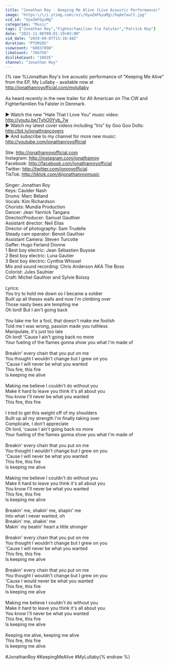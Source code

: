 ```yaml
---
title: "Jonathan Roy - Keeping Me Alive (Live Acoustic Performance)"
image: "https:\/\/i.ytimg.com\/vi\/UyaZmFGyuMg\/hqdefault.jpg"
vid_id: "UyaZmFGyuMg"
categories: "Music"
tags: ["Jonathan Roy","Fighterfamilien fra Falster","Patrick Roy"]
date: "2021-11-06T09:01:19+03:00"
vid_date: "2019-09-07T15:10:48Z"
duration: "PT5M18S"
viewcount: "68837098"
likeCount: "766756"
dislikeCount: "10935"
channel: "Jonathan Roy"
---
```

{% raw %}Jonathan Roy's live acoustic performance of &quot;Keeping Me Alive&quot; from the EP, My Lullaby - available now at <a rel="nofollow" target="blank" href="http://jonathanroyofficial.com/mylullaby">http://jonathanroyofficial.com/mylullaby</a><br /><br />As heard recently in the new trailer for All American on The CW and Fighterfamilien fra Falster in Denmark.<br /><br />► Watch the new &quot;Hate That I Love You&quot; music video: <a rel="nofollow" target="blank" href="http://youtu.be/TvhO0Yyb_7w">http://youtu.be/TvhO0Yyb_7w</a><br />► Watch my latest cover videos including &quot;Iris&quot; by Goo Goo Dolls: <a rel="nofollow" target="blank" href="http://bit.ly/jonathrancovers">http://bit.ly/jonathrancovers</a><br />► And subscribe to my channel for more new music: <a rel="nofollow" target="blank" href="http://youtube.com/jonathanroyofficial">http://youtube.com/jonathanroyofficial</a><br /><br />Site: <a rel="nofollow" target="blank" href="http://jonathanroyofficial.com">http://jonathanroyofficial.com</a><br />Instagram: <a rel="nofollow" target="blank" href="http://instagram.com/jonathanroy">http://instagram.com/jonathanroy</a><br />Facebook: <a rel="nofollow" target="blank" href="http://facebook.com/jonathanroyofficial">http://facebook.com/jonathanroyofficial</a><br />Twitter: <a rel="nofollow" target="blank" href="http://twitter.com/jonroyofficial">http://twitter.com/jonroyofficial</a><br />TikTok: <a rel="nofollow" target="blank" href="http://tiktok.com/@jonathanroymusic">http://tiktok.com/@jonathanroymusic</a><br /><br />Singer: Jonathan Roy<br />Keys: Caulder Nash<br />Drums: Marc Béland<br />Vocals: Kim Richardson<br />Chorists: Mundia Production<br />Dancer: Jean Yannick Tangara<br />Director/Producer: Samuel Gauthier<br />Assistant director: Neil Elias<br />Director of photography: Sam Trudelle<br />Steady cam operator: Benoit Gauthier<br />Assistant Camera:  Steven Turcotte<br />Gaffer: Hugo Ferland Dionne <br />1 Best boy electric: Jean Sébastien Buysse<br />2 Best boy electric: Luna Gautier<br />3 Best boy électric: Cynthia Whissel<br />Mix and sound recording: Chris Anderson AKA The Boss<br />Colorist: Jules Saulnier<br />Craft: Michel Gauthier and Sylvie Boissy<br /><br />Lyrics:<br />You try to hold me down so I became a soldier<br />Built up all theses walls and now I'm climbing over<br />Those nasty bees are tempting me<br />Oh lord! But I ain't going back<br /><br />You take me for a fool, that doesn't make me foolish<br />Told me I was wrong, passion made you ruthless<br />Manipulate, it's just too late<br />Oh lord! 'Cause I ain't going back no more<br />Your fueling of the flames gonna show you what I'm made of<br /><br />Breakin' every chain that you put on me<br />You thought I wouldn't change but I grew on you<br />'Cause I will never be what you wanted<br />This fire, this fire<br />Is keeping me alive<br /><br />Making me believe I couldn't do without you<br />Make it hard to leave you think it's all about you<br />You know I'll never be what you wanted<br />This fire, this fire<br /><br />I tried to get this weight off of my shoulders<br />Built up all my strength I'm finally taking over<br />Complicate, I don't appreciate<br />Oh lord, 'cause I ain't going back no more<br />Your fueling of the flames gonna show you what I'm made of<br /><br />Breakin' every chain that you put on me<br />You thought I wouldn't change but I grew on you<br />'Cause I will never be what you wanted<br />This fire, this fire<br />Is keeping me alive<br /><br />Making me believe I couldn't do without you<br />Make it hard to leave you think it's all about you<br />You know I'll never be what you wanted<br />This fire, this fire<br />Is keeping me alive<br /><br />Breakin' me, shakin' me, shapin' me<br />Into what I never wanted, oh<br />Breakin' me, shakin' me<br />Makin' my beatin' heart a little stronger<br /><br />Breakin' every chain that you put on me<br />You thought I wouldn't change but I grew on you<br />'Cause I will never be what you wanted<br />This fire, this fire<br />Is keeping me alive<br /><br />Breakin' every chain that you put on me<br />You thought I wouldn't change but I grew on you<br />'Cause I would never be what you wanted<br />This fire, this fire<br />Is keeping me alive<br /><br />Making me believe I couldn't do without you<br />Make it hard to leave you think it's all about you<br />You know I'll never be what you wanted<br />This fire, this fire<br />Is keeping me alive<br /><br />Keeping me alive, keeping me alive<br />This fire, this fire<br />Is keeping me alive<br /><br />#JonathanRoy #KeepingMeAlive #MyLullaby{% endraw %}
